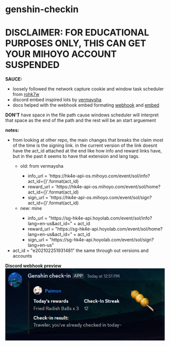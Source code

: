 # genshin-checkin
# DISCLAIMER: FOR EDUCATIONAL PURPOSES ONLY, THIS CAN GET YOUR MIHOYO ACCOUNT SUSPENDED
**SAUCE:**<br>
- loosely followed the network capture cookie and window task scheduler from [rohk7w](https://www.reddit.com/r/Genshin_Impact/comments/rohk7w/quick_tutorial_for_building_your_own_hoyolab/)<br>
- discord embed inspired lots by [vermaysha](https://github.com/vermaysha/Hoyolab-Auto-Daily-Checkin)<br>
- docs helped with the webhook embed formating [webhook](https://discord.com/developers/docs/resources/webhook) and [embed](https://discord.com/developers/docs/resources/message#embed-object)<br>

**DON'T** have space in the file path cause windows scheduler will interpret that space as the end of the path and the rest will be an start arguement<br>

**notes:**<br>
<ul>
  <li>from looking at other repo, the main changes that breaks the claim most of the time is the signing link. in the current version of the link doesnt have the act_id attached at the end like how info and reward links have, but in the past it seems to have that extension and lang tags.</li>
    <ul>
      <li>old: from vermaysha</li>
        <ul>
          <li>info_url = 'https://hk4e-api-os.mihoyo.com/event/sol/info?act_id={}'.format(act_id)</li>
          <li>reward_url = 'https://hk4e-api-os.mihoyo.com/event/sol/home?act_id={}'.format(act_id)</li>
          <li>sign_url = 'https://hk4e-api-os.mihoyo.com/event/sol/sign?act_id={}'.format(act_id)</li>
        </ul>
      <li>new: mine</li>
        <ul>
          <li>info_url = "https://sg-hk4e-api.hoyolab.com/event/sol/info?lang=en-us&act_id=" + act_id</li>
          <li>reward_url = "https://sg-hk4e-api.hoyolab.com/event/sol/home?lang=en-us&act_id=" + act_id</li>
          <li>sign_url = "https://sg-hk4e-api.hoyolab.com/event/sol/sign?lang=en-us"</li>
        </ul>
    </ul>
  </li>
  <li>act_id = "e202102251931481" the same through out versions and accounts<br></li>
</ul> 

**Discord webhook preview**<br>
![(webhook)](https://github.com/lmnhat2002vn/genshin-checkin/blob/main/webhook.png)
